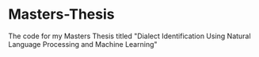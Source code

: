# Masters-Thesis
The code for my Masters Thesis titled "Dialect Identification Using Natural Language Processing and Machine Learning"
